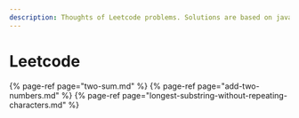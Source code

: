 ```yaml
---
description: Thoughts of Leetcode problems. Solutions are based on java.
---
```


# Leetcode

{% page-ref page="two-sum.md" %}
{% page-ref page="add-two-numbers.md" %}
{% page-ref page="longest-substring-without-repeating-characters.md" %}


